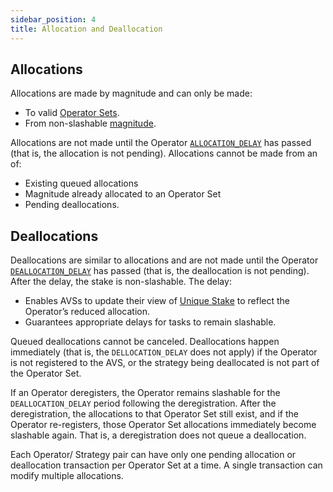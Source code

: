 ```yaml
---
sidebar_position: 4
title: Allocation and Deallocation
---
```


## Allocations

Allocations are made by magnitude and can only be made:
* To valid [Operator Sets](operator-sets-concept).
* From non-slashable [magnitude](strategies-and-magnitudes).

Allocations are not made until the Operator [`ALLOCATION_DELAY`](../../reference/safety-delays-reference.md) has passed (that is, the allocation is not pending). Allocations
cannot be made from an of:
* Existing queued allocations
* Magnitude already allocated to an Operator Set
* Pending deallocations.

## Deallocations

Deallocations are similar to allocations and are not made until the Operator [`DEALLOCATION_DELAY`](../../reference/safety-delays-reference.md) has passed (that is, the 
deallocation is not pending). After the delay, the stake is non-slashable. The delay:
* Enables AVSs to update their view of [Unique Stake](../slashing/unique-stake.md) to reflect the Operator’s reduced allocation.
* Guarantees appropriate delays for tasks to remain slashable.

Queued deallocations cannot be canceled. Deallocations happen immediately (that is, the `DELLOCATION_DELAY` does not apply) 
if the Operator is not registered to the AVS, or the strategy being deallocated is not part of the Operator Set.

If an Operator deregisters, the Operator remains slashable for the `DEALLOCATION_DELAY` period following the deregistration. 
After the deregistration, the allocations to that Operator Set still exist, and if the Operator re-registers, those Operator 
Set allocations immediately become slashable again. That is, a deregistration does not queue a deallocation.

Each Operator/ Strategy pair can have only one pending allocation or deallocation transaction per Operator Set at a time. 
A single transaction can modify multiple allocations.
